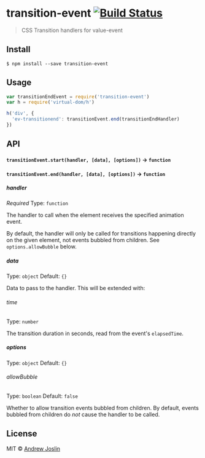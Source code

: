 # transition-event [![Build Status](https://travis-ci.org/ajoslin/transition-event.svg?branch=master)](https://travis-ci.org/ajoslin/transition-event)

> CSS Transition handlers for value-event

## Install

```
$ npm install --save transition-event
```

## Usage

```js
var transitionEndEvent = require('transition-event')
var h = require('virtual-dom/h')

h('div', {
  'ev-transitionend': transitionEvent.end(transitionEndHandler)
})
```

## API

#### `transitionEvent.start(handler, [data], [options])` -> `function`
#### `transitionEvent.end(handler, [data], [options])` -> `function`

##### handler

*Required*
Type: `function`

The handler to call when the element receives the specified animation event.

By default, the handler will only be called for transitions happening directly on the given element, not events bubbled from children. See `options.allowBubble` below.

##### data

Type: `object`
Default: `{}`

Data to pass to the handler. This will be extended with:

###### time

Type: `number`

The transition duration in seconds, read from the event's `elapsedTime`.

##### options

Type: `object`
Default: `{}`

###### allowBubble

Type: `boolean`
Default: `false`

Whether to allow transition events bubbled from children. By default, events bubbled from children do *not* cause the handler to be called.

## License

MIT © [Andrew Joslin](http://ajoslin.com)

